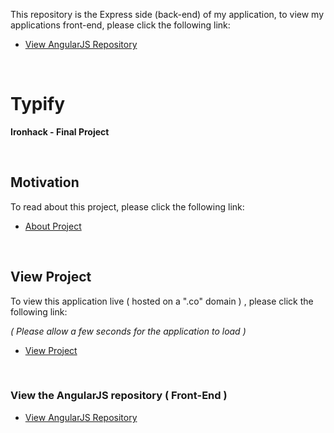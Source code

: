 This repository is the Express side (back-end) of my application, to view my applications front-end, please click the following link:

* [View AngularJS Repository](https://github.com/ianizaguirre/typify-angular-side)

&nbsp;
&nbsp;
&nbsp;
&nbsp;



# Typify

**Ironhack - Final Project**

&nbsp;
&nbsp;
&nbsp;



## Motivation 
To read about this project, please click the following link:
* [About Project](http://izaguir.re/typify/)


&nbsp;
&nbsp;

## View Project

To view this application live ( hosted on a ".co" domain ) , please click the following link:

 _( Please allow a few seconds for the application to load )_

* [View Project](http://www.typifylo.co/)


&nbsp;
&nbsp;
&nbsp;


### View the AngularJS repository ( Front-End ) 

* [View AngularJS Repository](https://github.com/ianizaguirre/typify-angular-side)












&nbsp;
&nbsp;
&nbsp;
